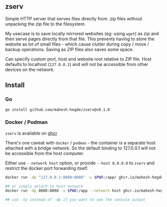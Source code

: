 ## zserv

Simple HTTP server that serves files directly from .zip files without unpacking the zip file to the filesystem.

My usecase is to save locally mirrored websites (eg: using `wget`) as zip and then serve pages directly from that file. This prevents having to store the website as lot of small files - which cause clutter during copy / move / backup operations. Saving as ZIP files also saves some space.

Can specify custom port, host and website root relative to ZIP file. Host defaults to localhost (`127.0.0.1`) and will not be accessible from other devices on the network.

## Install

### Go
```bash
go install github.com/mahesh-hegde/zserv@v0.1.0
```

### Docker / Podman
`zserv` is available on [ghcr](https://ghcr.io/mahesh-hegde/zserv)

There's one caveat with `docker` / `podman` - the container is a separate host attached with a bridge network. So the default binding to 127.0.0.1 will not be accessible from the host computer.

Either use `--network host` option, or provide `--host 0.0.0.0` to `zserv` and restrict the docker port forwarding itself. 

```bash
docker run -dp "127.0.0.1:8088:8088" -v $PWD:/app/ ghcr.io/mahesh-hegde/zserv:v0.1.0 --host '0.0.0.0' my_saved_website.zip

## or simply attach to host network
docker run -dp 8088:8088 -v $PWD:/app --network host ghcr.io/mahesh-hegde/zserv my_saved_website.zip

## use -tp instead of -dp if you want to see the console output
```
